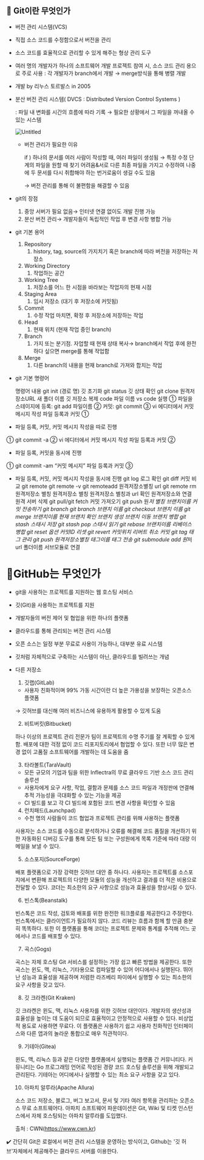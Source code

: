 ## 💭 Git이란 무엇인가

- 버전 관리 시스템(VCS)
- 직접 소스 코드를 수정함으로서 버전을 관리
- 소스 코드를 효율적으로 관리할 수 있게 해주는 형상 관리 도구
- 여러 명의 개발자가 하나의 소프트웨어 개발 프로젝트 참여 시, 소스 코드 관리 용으로 주로 사용 : 각 개발자가 branch에서 개발 → merge방식을 통해 병렬 개발
- 개발 by 리누스 토르발스 in 2005

- 분산 버전 관리 시스템( DVCS : Distributed Version Control Systems )
    
    : 파일 내 변화를 시간의 흐름에 따라 기록 → 필요한 상황에서 그 파일을 꺼내올 수 있는 시스템
    
    ![Untitled](https://prod-files-secure.s3.us-west-2.amazonaws.com/700b4d3c-69f5-4ad4-beb3-650ff83dd912/df87d8fb-9ee2-43c6-b08d-7f6b786f6ef9/Untitled.png)
    
    - 버전 관리가 필요한 이유
        
        if ) 하나의 문서를 여러 사람이 작성할 때, 여러 파일이 생성됨 → 특정 수정 단계의 파일을 원할 때 찾기 어려움&서로 다른 최종 파일을 가지고 수정하여 나중에 두 문서를 다시 취합해야 하는 번거로움이 생길 수도 있음
        
        → 버전 관리를 통해 이 불편함을 해결할 수 있음
        
- git의 장점
    1. 중앙 서버가 필요 없음→ 인터넷 연결 없이도 개발 진행 가능
    2. 분산 버전 관리→ 개발자들이 독립적인 작업 후 변경 사항 병합 가능
- git 기본 용어
    1. Repository
        1. history, tag, source의 가지치기 혹은 branch에 따라 버전을 저장하는 저장소
    2. Working Directory
        1. 작업하는 공간
    3. Working Tree
        1. 저장소를 어느 한 시점을 바라보는 작업자의 현재 시점
    4. Staging Area
        1. 임시 저장소 (대기 후 저장소에 커밋됨)
    5. Commit
        1. 수정 작업 마치면, 확정 후 저장소에 저장하는 작업
    6. Head
        1. 현재 위치 (현재 작업 중인 branch)
    7. Branch
        1. 가지 또는 분기점. 자업할 때 현재 상태 복사→ branch에서 작업 후에 완전하다 싶으면 merge를 통해 작업함
    8. Merge
        1. 다른 branch의 내용을 현재 branch로 가져와 합치는 작업
- git 기본 명령어
    
    
    명령어	내용
git init (경로 명)	깃 초기화
git status	깃 상태 확인
git clone 원격저장소URL 새 폴더 이름	깃 저장소 복제
code 파일 이름	vs code 실행
① 파일을 스테이지에 등록: git add 파일이름
② 커밋: git commit
③ vi 에디터에서 커밋 메시지 작성	파일 등록과 커밋 ①
- 파일 등록, 커밋, 커밋 메시지 작성을 따로 진행

① git commit -a
② vi 에디터에서 커밋 메시지 작성	파일 등록과 커밋 ②
- 파일 등록, 커밋을 동시에 진행


① git commit -am “커밋 메시지”	파일 등록과 커밋 ③
- 파일 등록, 커밋, 커밋 메시지 작성을 동시에 진행
git log	로그 확인
git diff	커밋 비교
git remote
git remote -v
git remoteadd 원격저장소별칭 url
git remote rm 원격저장소 별칭	원격저장소 별칭
원격저장소 별칭과 url 확인
원격저장소와 연결
원격 서버 삭제
git pull/git fetch	커밋 가져오기
git push 원*저 별칭 브랜치이름	커밋 전송하기
git branch
git branch 브랜치 이름
git checkout 브랜치 이름
git merge 브랜치이름	현재 브랜치 확인
브랜치 생성
브랜치 이동
브랜치 병합
git stash	스태시 저장
git stash pop	스태시 읽기
git rebase 브랜치이름	리베이스 병합
git reset 옵션 커밋ID	리셋
git revert 커밋위치	리버트 취소 커밋
git tag	태그 관리
git push 원격저장소별칭 태그이름	태그 전송
git submodule add 원*저 url 폴더이름	서브모듈로 연결


# 💭GitHub는 무엇인가

- git을 사용하는 프로젝트를 지원하는 웹 호스팅 서비스
- 깃(Git)을 사용하는 프로젝트를 지원
- 개발자들의 버전 제어 및 협업을 위한 하나의 플랫폼
- 클라우드를 통해 관리되는 버전 관리 시스템
- 오픈 소스는 일정 부분 무료로 사용이 가능하나, 대부분 유료 시스템
- 깃처럼 자체적으로 구축하는 시스템이 아닌, 클라우드를 빌려쓰는 개념

- 다른 저장소
    
    1. 깃랩(GitLab)
    
    - 사용자 친화적이며 99% 가동 시간이란 더 높은 가용성을 보장하는 오픈소스 플랫폼
    
    → 깃허브를 대신해 여러 비즈니스에 유용하게 활용할 수 있게 도움
    
    2. 비트버킷(Bitbucket)
    
    하나 이상의 프로젝트 관리 전문가 팀이 프로젝트의 수명 주기를 잘 계획할 수 있게 함. 배포에 대한 걱정 없이 코드 리포지토리에서 협업할 수 있다. 또한 너무 많은 변경 없이 고품질 소프트웨어를 개발하는 데 도움을 줌
    
    3. 타라볼트(TaraVault)
    
    - 모든 규모의 기업과 팀을 위한 Inflectra의 무료 클라우드 기반 소스 코드 관리 솔루션
    - 사용자에게 요구 사항, 작업, 결함과 문제를 소스 코드 파일과 개정판에 연결해 추적 가능성을 극대화할 수 있는 기능을 제공
    - CI 빌드를 보고 각 CI 빌드에 포함된 코드 변경 사항을 확인할 수 있음
    
    4. 런치패드(Launchpad)
    
    - 수천 명의 사람들이 코드 협업과 프로젝트 관리를 위해 사용하는 플랫폼
    
    사용자는 소스 코드를 수동으로 분석하거나 오류를 해결해 코드 품질을 개선하기 위한 자동화된 디버깅 도구를 통해 모든 팀 또는 구성원에게 목록 기준에 따라 대량 이메일을 보낼 수 있다.
    
    5. 소스포지(SourceForge)
    
    배포 플랫폼으로 가장 강력한 깃허브 대안 중 하나다. 사용자는 프로젝트를 소스포지에서 변환해 프로젝트의 다양한 모듈의 성능을 개선하고 결과를 더 적은 비용으로 전달할 수 있다. 코더는 최소한의 요구 사항으로 성능과 효율성을 향상시킬 수 있다.
    
    6. 빈스톡(Beanstalk)
    
    빈스톡은 코드 작성, 검토와 배포를 위한 완전한 워크플로를 제공한다고 주장한다. 빈스톡에서는 클라이언트가 필요하지 않다. 코드 리뷰는 흐름과 함께 할 만큼 충분히 똑똑하다. 또한 이 플랫폼을 통해 코더는 프로젝트 문제와 통계를 추적해 어느 곳에서나 코드를 배포할 수 있다.
    
    7. 곡스(Gogs)
    
    곡스는 자체 호스팅 Git 서비스를 설정하는 가장 쉽고 빠른 방법을 제공한다. 또한 곡스는 윈도, 맥, 리눅스, 기타용으로 컴파일할 수 있어 어디에서나 실행된다. 뛰어난 성능과 효율성을 제공하며 저렴한 라즈베리 파이에서 실행할 수 있는 최소한의 요구 사항을 갖고 있다.
    
    8. 깃 크라켄(Git Kraken)
    
    깃 크라켄은 윈도, 맥, 리눅스 사용자를 위한 깃허브 대안이다. 개발자의 생산성과 효율성을 높이는 데 도움이 되므로 효율적이고 안정적으로 사용할 수 있다. 비상업적 용도로 사용하면 무료다. 이 플랫폼은 사용하기 쉽고 사용자 친화적인 인터페이스와 다른 앱과의 놀라운 통합으로 매우 직관적이다.
    
    9. 기테아(Gitea)
    
    윈도, 맥, 리눅스 등과 같은 다양한 플랫폼에서 실행되는 플랫폼 간 커뮤니티다. 커뮤니티는 Go 프로그래밍 언어로 작성된 경량 코드 호스팅 솔루션을 위해 개발되고 관리된다. 기테아는 어디에서나 실행할 수 있는 최소 요구 사항을 갖고 있다.
    
    10. 아파치 알루라(Apache Allura)
    
    소스 코드 저장소, 블로그, 버그 보고서, 문서 및 기타 여러 항목을 관리하는 오픈소스 무료 소프트웨어다. 아파치 소프트웨어 파운데이션은 Git, Wiki 및 티켓 인스턴스에서 자체 호스팅되는 아파치 알루라를 도입했다.
    
    출처 : CWN(https://www.cwn.kr)
    

✔️ 간단히 Git은 로컬에서 버전 관리 시스템을 운영하는 방식이고, Github는 '깃 허브'자체에서 제공해주는 클라우드 서버를 이용한다.
